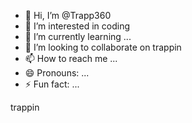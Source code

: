 - 👋 Hi, I’m @Trapp360
- 👀 I’m interested in coding
- 🌱 I’m currently learning ...
- 💞️ I’m looking to collaborate on trappin
- 📫 How to reach me ...
- 😄 Pronouns: ...
- ⚡ Fun fact: ...

trappin<!---
Trapp360/Trapp360 is a ✨ special ✨ repository because its `README.md` (this file) appears on your GitHub profile.
You can click the Preview link to take a look at your changes.
--->
